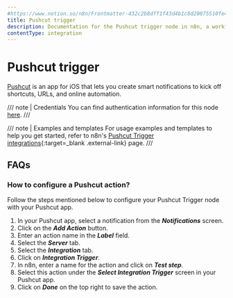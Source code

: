 ```yaml
---
#https://www.notion.so/n8n/Frontmatter-432c2b8dff1f43d4b1c8d20075510fe4
title: Pushcut trigger
description: Documentation for the Pushcut trigger node in n8n, a workflow automation platform. Includes details of operations and configuration, and links to examples and credentials information.
contentType: integration
---
```


# Pushcut trigger

[Pushcut](https://pushcut.io) is an app for iOS that lets you create smart notifications to kick off shortcuts, URLs, and online automation.

/// note | Credentials
You can find authentication information for this node [here](/integrations/builtin/credentials/pushcut/).
///

///  note  | Examples and templates
For usage examples and templates to help you get started, refer to n8n's [Pushcut Trigger integrations](https://n8n.io/integrations/pushcut-trigger/){:target=_blank .external-link} page.
///

## FAQs

### How to configure a Pushcut action?

Follow the steps mentioned below to configure your Pushcut Trigger node with your Pushcut app.

1. In your Pushcut app, select a notification from the ***Notifications*** screen.
2. Click on the ***Add Action*** button.
3. Enter an action name in the ***Label*** field.
4. Select the ***Server*** tab.
5. Select the ***Integration*** tab.
6. Click on ***Integration Trigger***.
7. In n8n, enter a name for the action and click on ***Test step***.
8. Select this action under the ***Select Integration Trigger*** screen in your Pushcut app.
9. Click on ***Done*** on the top right to save the action.



